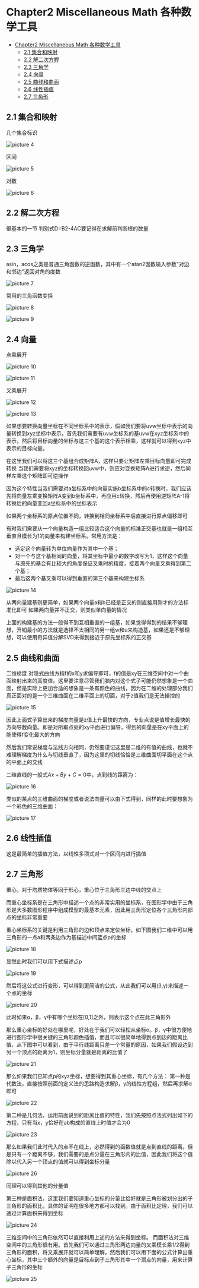 # Chapter2 Miscellaneous Math 各种数学工具

- [Chapter2 Miscellaneous Math 各种数学工具](#chapter2-miscellaneous-math-各种数学工具)
  - [2.1 集合和映射](#21-集合和映射)
  - [2.2 解二次方程](#22-解二次方程)
  - [2.3 三角学](#23-三角学)
  - [2.4 向量](#24-向量)
  - [2.5 曲线和曲面](#25-曲线和曲面)
  - [2.6 线性插值](#26-线性插值)
  - [2.7 三角形](#27-三角形)

## 2.1 集合和映射

几个集合标识

![picture 4](Media/7eca32723f236d382eb5f22d106785ece1ce11f4f3102487874e8b32b85f663e.png)  

区间

![picture 5](Media/93a5c112175e66cb229199586ec0b5dbf3526c9e8bbca03132bff4ab4a74dc02.png)  

对数

![picture 6](Media/66be2b2e2c1fa6cf680d34abd38db616ea0d8de8e339a1e6870af45c53c35bdd.png)  

## 2.2 解二次方程

很基本的一节
判别式D=B2-4AC要记得在求解前判断根的数量

## 2.3 三角学

asin，acos之类是普通三角函数的逆函数，其中有一个atan2函数输入参数"对边和邻边"返回对角的度数

![picture 7](Media/f7cfe3857f2497d40079c40f2a38bc4e70de7a5f0c874ccebd1523c0ff9a9626.png)  

常用的三角函数变换

![picture 8](Media/4afe4bf866e170a18e53560b5da86eaae10e1691e0a78a63e242cbca1ca013dd.png)  

![picture 9](Media/e07ad87db89176b7cd1c439fede0ca51eaebf0bb70e51155f57452e0b20cfe98.png)  

## 2.4 向量

点乘展开

![picture 10](Media/70c894d53793b1b50848a989fab7184bf6e8059b701f9088b5a2b27a067a1fa6.png)  

![picture 11](Media/148aaf7b31fd29c5a9aad89a6e323d31aec8cc1f603d31ae594cdd0b4949cff5.png)  

叉乘展开

![picture 12](Media/b1d377e7448d854371694cf8e1398767164bf2cf9109d45ee32b383fd22b2ee8.png)  

![picture 13](Media/1fabc0b2da124be5256a1f8354fa38617ea333f303bec092a410374eb04320b9.png)  

如果想要转换向量坐标在不同坐标系中的表示，假如我们要将uvw坐标中表示的向量转换到xyz坐标中表示，首先我们需要有uvw坐标系的基uvw在xyz坐标系中的表示，然后将目标向量的坐标与这三个基的这个表示相乘，这样就可以得到xyz中表示的目标向量。

在这里我们可以将这三个基组合成矩阵A，这样只要让矩阵左乘目标向量即可完成转换
当我们需要将xyz的坐标转换回uvw中，则应对变换矩阵A进行求逆，然后同样左乘这个矩阵即可逆操作

因为这个特性当我们需要对a坐标系中的向量实施b坐标系中的c转换时，我们应该先将向量左乘变换矩阵A变到b坐标系中，再应用c转换，然后再使用逆矩阵A-1将转换后的向量变回a坐标系中的坐标表示

如果两个坐标系的原点位置不同，转换到相同坐标系中后直接进行原点偏移即可

有时我们需要从一个向量构造一组比较适合这个向量的标准正交基也就是一组相互垂直且模长为1的向量来构建坐标系。常用方法是：

- 选定这个向量转为单位向量作为其中一个基；
- 对一个与这个基相同的向量，将其坐标中最小的数字改写为1，这样这个向量与原先的基会有比较大的角度保证叉乘时的精度，接着两个向量叉乘得到第二个基；
- 最后这两个基叉乘可以得到垂直的第三个基来构建坐标系

![picture 14](Media/c1b41c106c06f3e8683bc426680811521a375bf7862c8a0e4381724f18abb325.png)  

从两向量建基则更简单，如果两个向量a和b已经是正交的则直接用刚才的方法标准化即可
如果两向量并不正交，则类似单向量的情况

上面的构建基的方法一般得不到互相垂直的一组基，如果觉得得到的结果不够理想，开销最小的方法就是选择不太相同的另一组w和u来构造基，如果还是不够理想，可以使用奇异值分解SVD来得到接近于原先坐标系的正交基

## 2.5 曲线和曲面

二维梯度
对隐式曲线方程f的x和y求偏导即可，f的值是xy在三维空间中对一个曲面映射出来的高度值。这里要注意尽管我们脑内对这个式子可能仍然想象是一个曲面，但是实际上更加合适的想象是一条有颜色的曲线，因为在二维的处理部分我们真正面对的是一个三维曲面在二维平面上的切面，对于z值我们是无法操控的

![picture 15](Media/612a65a19efcb5ed9a5efb7a046e4fa8d664ac71143084c55499e073b0706b78.png)  

因此上面式子算出来的梯度向量是z值上升最快的方向，专业点说是值增长最快的方向导数向量。即是对所取点处的xy平面进行偏导，得到的向量是在xy平面上的能使得f变化最大的方向

然后我们常说梯度与法线方向相同，仍然要谨记这里是二维的有值的曲线，也就不难理解梯度为什么与切线垂直了，因为这里的切线恰恰是三维曲面切平面在这个点的平面上的交线

二维直线的一般式$Ax+By+C=0$中，点到线的距离为：

![picture 16](Media/c1fba1b2051b80c3550c5fe4faaebdd10381ad0a2734112044107c3ba508349d.png)  

类似的某点的三维曲面的梯度或者说法向量可以由下式得到，同样的此时要想象为一个彩色的三维曲面：

![picture 17](Media/4ba659b0d638455397163501366f1d0c59caed3cfdfe506d9501edc9ea531b9f.png)  

## 2.6 线性插值

这是最简单的插值方法，以线性多项式对一个区间内进行插值

## 2.7 三角形

重心，对于均质物体等同于形心，重心位于三角形三边中线的交点上

而重心坐标系是在三角形中描述一个点的非常实用的坐标系，在图形学中由于三角形是大多数图形程序中组成模型的最基本元素，因此用三角形定位各个三角形内部点的坐标非常重要

重心坐标系的关键是利用三角形的边和顶点来定位坐标，如下图我们二维中可以用三角形的一点a和两条边作为基描述中间蓝点p的坐标

![picture 18](Media/c0973c36a61fa196406d8eada60d9db9a76e6c64950bfc799e3f8d3f345066c9.png)  

显然此时我们可以用下式描述点p

![picture 19](Media/02082b143d81d9c253b8fc062a249fb59530de08a3198da2718e820686448620.png)  

然后将这公式进行变形，可以得到更简洁的公式，从此我们可以用(β,γ)来描述一个点的坐标

![picture 20](Media/44fa6a0b70ba43708d8f0ba0d686de234999af90427e5fccbae4a4d09ce277a0.png)  

此时如果α，β，γ中有哪个坐标在[0,1]之外，则表示这个点在此三角形外

那么重心坐标的好处在哪里呢，好处在于我们可以轻松从坐标α，β，γ中很方便地进行图形学中很关键的三角形颜色插值，而且可以很简单地得到点到边的距离比值，从下图中可以看到，由于平行线距离只差一个常量的原因，如果我们假设边到另一个顶点的距离为1，则坐标分量就是距离的比值了

![picture 21](Media/e00f955dbea3acc132da975bbe8a5dd6321c6516bd1ad0430a3b9abbdec12db0.png)  

那么如果我们已知点p的xyz坐标，想要得到其重心坐标，有几个方法：
第一种是代数法，直接按照前面的定义法的思路构造求解β，γ的线性方程组，然后再求解α即可

![picture 22](Media/182ca7357addf57b544d1b3baff099c417817f7787b9c22c94ba07621afc87dc.png)  

第二种是几何法，运用前面说到的距离比值的特性，我们先按照点法式列出如下的方程，只有当x，y恰好在ab构成的直线上时值才会为0

![picture 23](Media/c554e4dbc07bff7c6aa7a83a7afb7d4cc4127a77fa68b7da24814dabea61fb70.png)  

那么如果我们此时代入的点不在线上，必然得到的函数值就是点到直线的距离。但是只有一个距离不够，我们需要的是点分量在三角形内的比值，因此我们将这个值除以代入另一个顶点的值就可以得到坐标分量

![picture 26](Media/5a89b6475770f822fea586e2be271e771fb2ef4f297db4337fbace77366e2c46.png)  

同理可以得到其他的分量值

第三种是面积法，这里我们要知道重心坐标的分量比恰好就是三角形被划分出的子三角形的面积比，具体的证明在很多地方都可以找到。由于面积比定理，我们可以通过计算面积来得到坐标

![picture 24](Media/864baeea0189af10d609dd25e0c2f9bca334d0ffff43ccd29da89bd006239545.png)  

三维空间中的三角形依然可以直接利用上述的方法来得到坐标。
而面积法对三维空间中的三角形很有用。首先我们可以通过三角形两边向量的叉乘模长乘1/2得到三角形的面积，将叉乘展开就可以简单理解。然后我们可以用下面的公式计算出重心坐标，其中三个额外的向量是目标点到子三角形其中一个顶点的向量，用来计算子三角形的坐标

![picture 25](Media/f5750cc92358b435e2b6e4f4fc296814d4bb3de75ed6d4965a54d2f728675ce3.png)  
